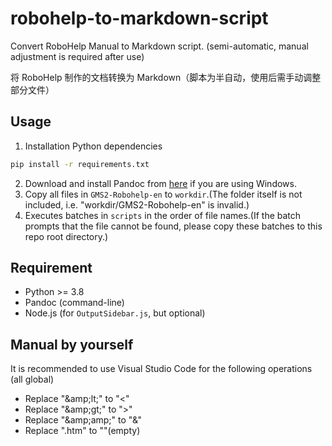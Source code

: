 # robohelp-to-markdown-script
Convert RoboHelp Manual to Markdown script. (semi-automatic, manual adjustment is required after use)

将 RoboHelp 制作的文档转换为 Markdown（脚本为半自动，使用后需手动调整部分文件）

## Usage

1. Installation Python dependencies
```bash
pip install -r requirements.txt
```
2. Download and install Pandoc from [here](https://github.com/jgm/pandoc/releases/latest) if you are using Windows.
3. Copy all files in `GMS2-Robohelp-en` to `workdir`.(The folder itself is not included, i.e. "workdir/GMS2-Robohelp-en" is invalid.)
4. Executes batches in `scripts` in the order of file names.(If the batch prompts that the file cannot be found, please copy these batches to this repo root directory.)

## Requirement

 - Python >= 3.8
 - Pandoc (command-line)
 - Node.js (for `OutputSidebar.js`, but optional)

## Manual by yourself

It is recommended to use Visual Studio Code for the following operations (all global)

 - Replace "\&amp;lt;" to "<"
 - Replace "\&amp;gt;" to ">"
 - Replace "\&amp;amp;" to "&"
 - Replace ".htm" to ""(empty)

